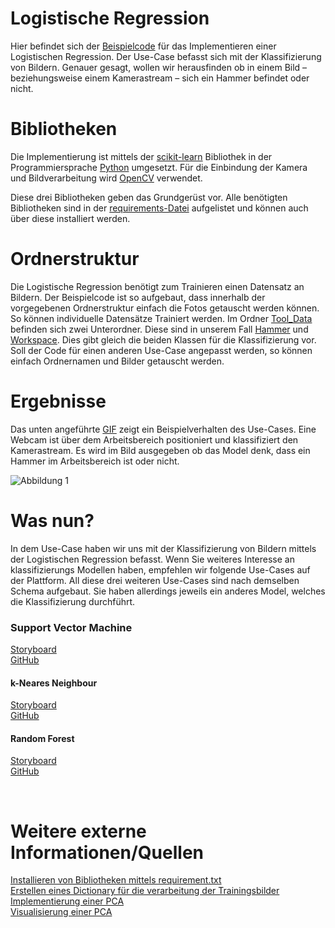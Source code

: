 # Logistische Regression

Hier befindet sich der [Beispielcode](./miniUsecase11_logistic_regression.ipynb) für das Implementieren einer Logistischen Regression. Der Use-Case befasst sich mit der Klassifizierung von Bildern. Genauer gesagt, wollen wir herausfinden ob in einem Bild – beziehungsweise einem Kamerastream – sich ein Hammer befindet oder nicht. 

# Bibliotheken
Die Implementierung ist mittels der [scikit-learn](https://scikit-learn.org/stable/modules/generated/sklearn.linear_model.LogisticRegression.html) Bibliothek in der Programmiersprache [Python](https://docs.python.org/3/) umgesetzt. Für die Einbindung der Kamera und Bildverarbeitung wird [OpenCV](https://opencv.org/) verwendet. 

Diese drei Bibliotheken geben das Grundgerüst vor. Alle benötigten Bibliotheken sind in der [requirements-Datei](./requirements.txt) aufgelistet und können auch über diese installiert werden. 

# Ordnerstruktur
 Die Logistische Regression benötigt zum Trainieren einen Datensatz an Bildern. Der Beispielcode ist so aufgebaut, dass innerhalb der vorgegebenen Ordnerstruktur einfach die Fotos getauscht werden können. So können individuelle Datensätze Trainiert werden. Im Ordner [Tool_Data](./Tool_Data) befinden sich zwei Unterordner. Diese sind in unserem Fall [Hammer](./Tool_Data/Hammer) und [Workspace](./Tool_Data/Workspace). Dies gibt gleich die beiden Klassen für die Klassifizierung vor. Soll der Code für einen anderen Use-Case angepasst werden, so können einfach Ordnernamen und Bilder getauscht werden. 


# Ergebnisse
Das unten angeführte [GIF](./demo/webcam_demo.gif) zeigt ein Beispielverhalten des Use-Cases. Eine Webcam ist über dem Arbeitsbereich positioniert und klassifiziert den Kamerastream. Es wird im Bild ausgegeben ob das Model denk, dass ein Hammer im Arbeitsbereich ist oder nicht. 

![Abbildung 1](demo/webcam_demo.gif)

# Was nun? 
In dem Use-Case haben wir uns mit der Klassifizierung von Bildern mittels der Logistischen Regression befasst. Wenn Sie weiteres Interesse an klassifizierungs Modellen haben, empfehlen wir folgende Use-Cases auf der Plattform. All diese drei weiteren Use-Cases sind nach demselben Schema aufgebaut. Sie haben allerdings jeweils ein anderes Model, welches die Klassifizierung durchführt.

### Support Vector Machine </br>
[Storyboard](http://www.aiav.technikum-wien.at/) </br>
[GitHub](https://github.com/TW-Robotics/AIAV/tree/devel_abdank/Support_Vector_Machine_fuer_Bildklassifizierung) </br>
#### k-Neares Neighbour </br>
[Storyboard](http://www.aiav.technikum-wien.at/) </br>
[GitHub](https://github.com/TW-Robotics/AIAV/tree/devel_abdank/kNearest_Neighbor_fuer_Bildklassifizierung) </br>
#### Random Forest </br>
[Storyboard](http://www.aiav.technikum-wien.at/) </br>
[GitHub](https://github.com/TW-Robotics/AIAV/tree/devel_abdank/Random_Forest_fuer_Bildklassifizierung)



<br>


# Weitere externe Informationen/Quellen
[Installieren von Bibliotheken mittels requirement.txt](https://note.nkmk.me/en/python-pip-install-requirements/) <br>
[Erstellen eines Dictionary für die verarbeitung der Trainingsbilder](https://kapernikov.com/tutorial-image-classification-with-scikit-learn/)<br>
[Implementierung einer PCA](https://medium.com/@sebastiannorena/pca-principal-components-analysis-applied-to-images-of-faces-d2fc2c083371)<br>
[Visualisierung einer PCA](https://jakevdp.github.io/PythonDataScienceHandbook/05.02-introducing-scikit-learn.html)
